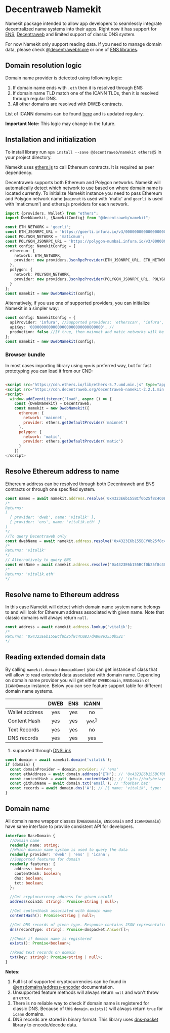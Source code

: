# Decentraweb Namekit
Namekit package intended to allow app developers to seamlessly integrate decentralized name systems into their apps.
Right now it has support for [ENS](https://ens.domains/), [Decentraweb](https://www.decentraweb.org/) and limited support
of classic DNS system.

For now Namekit only support reading data. If you need to manage domain data, please check 
[@decentraweb/core](https://www.npmjs.com/package/@decentraweb/core) or one of [ENS libraries](https://docs.ens.domains/dapp-developer-guide/ens-libraries). 

## Domain resolution logic
Domain name provider is detected using following logic:
1. If domain name ends with `.eth` then it is resolved through ENS
2. If domain name TLD match one of the ICANN TLDs, then it is resolved through regular DNS. 
3. All other domains are resolved with DWEB contracts.

List of ICANN domains can be found [here](https://data.iana.org/TLD/tlds-alpha-by-domain.txt) and is updated regulary.

**Important Note:** This logic may change in the future.

## Installation and initialization
To install library run `npm install --save @decentraweb/namekit ethers@5` in your project directory.

Namekit uses [ethers.js](https://docs.ethers.io/v5/) to call Ethereum contracts. It is required as peer dependency.

Decentraweb supports both Ethereum and Polygon networks. Namekit will automatically detect which network to use based on
where domain name is located currently. To initialize Namekit instance you need to pass Ethereum and Polygon network 
name (`mainnet` is used with 'matic' and `goerli` is used with 'maticmum') and ethers.js providers for each network. 
```typescript
import {providers, Wallet} from "ethers";
import DwebNamekit, {NamekitConfig} from "@decentraweb/namekit";

const ETH_NETWORK = 'goerli';
const ETH_JSONRPC_URL = 'https://goerli.infura.io/v3/00000000000000000000000000000000';
const POLYGON_NETWORK = 'maticmum';
const POLYGON_JSONRPC_URL = 'https://polygon-mumbai.infura.io/v3/00000000000000000000000000000000';
const config: NamekitConfig = {
  ethereum: {
    network: ETH_NETWORK,
    provider: new providers.JsonRpcProvider(ETH_JSONRPC_URL, ETH_NETWORK),
  },
  polygon: {
    network: POLYGON_NETWORK,
    provider: new providers.JsonRpcProvider(POLYGON_JSONRPC_URL, POLYGON_NETWORK)
  }
};
const namekit = new DwebNamekit(config);
```
Alternatively, if you use one of supported providers, you can initialize Namekit in a simpler way:
```typescript
const config: NamekitConfig = {
  apiProvider: 'infura', //Supported providers: 'etherscan', 'infura', 'alchemy', 'cloudflare', 'pocket', 'ankr'
  apiKey: '00000000000000000000000000000000', //
  production: false //If true, then mainnet and matic networks will be used, otherwise goerli and maticmum
};
const namekit = new DwebNamekit(config);
```
### Browser bundle
In most cases importing library using `npm` is preferred way, but for fast prototyping you can load it from our CND:
```html

<script src="https://cdn.ethers.io/lib/ethers-5.7.umd.min.js" type="application/javascript"></script>
<script src="https://cdn.decentraweb.org/decentraweb-namekit-2.2.1.min.js" type="application/javascript"></script>
<script>
  window.addEventListener('load', async () => {
    const {DwebNamekit} = Decentraweb;
    const namekit = new DwebNamekit({
      ethereum: {
        network: 'mainnet',
        provider: ethers.getDefaultProvider('mainnet')
      },
      polygon: {
        network: 'matic',
        provider: ethers.getDefaultProvider('matic')
      }
    })
</script>
```
## Resolve Ethereum address to name
Ethereum address can be resolved through both Decentraweb and ENS contracts or through one specified system.
```typescript
const names = await namekit.address.resolve('0x4323E6b155BCf0b25f8c4C0B37dA808e3550b521');
/*
Returns:
[
  { provider: 'dweb', name: 'vitalik' },
  { provider: 'ens', name: 'vitalik.eth' }
]
*/
//To query Decentraweb only
const dwebName = await namekit.address.resolve('0x4323E6b155BCf0b25f8c4C0B37dA808e3550b521', 'dweb');
/*
Returns: 'vitalik'
*/
// Alternatively to query ENS
const ensName = await namekit.address.resolve('0x4323E6b155BCf0b25f8c4C0B37dA808e3550b521', 'ens');
/*
Returns: 'vitalik.eth'
*/

```
## Resolve name to Ethereum address
In this case Namekit will detect which domain name system name belongs to and will look for Ethereum address associated 
with given name. Note that classic domains will always return `null`.
```typescript
const address = await namekit.address.lookup('vitalik');
/*
Returns: '0x4323E6b155BCf0b25f8c4C0B37dA808e3550b521'
*/
```
## Reading extended domain data
By calling `namekit.domain(domainName)` you can get instance of class that will allow to read extended data associated
with domain name. Depending on domain name provider you will get either `DWEBDomain`, `ENSDomain` or `ICANNDomain` instance.
Below you can see feature support table for different domain name systems.

|                | DWEB | ENS |      ICANN      |
|----------------|:----:|:---:|:---------------:|
| Wallet address | yes  | yes |       no        |
| Content Hash   | yes  | yes | yes<sup>1</sup> |
| Text Records   | yes  | yes |       no        |
| DNS records    | yes  | yes |       yes       |

1. supported through [DNSLink](https://dnslink.dev/)

```typescript
const domain = await namekit.domain('vitalik');
if (domain) {
  const domainProvider = domain.provider; // 'ens'
  const ethAddress = await domain.address('ETH'); // '0x4323E6b155BCf0b25f8c4C0B37dA808e3550b521'
  const contentHash = await domain.contentHash(); // 'ipfs://bafybeiaysi4s6lnjev27ln5icwm6tueaw2vdykrtjkwiphwekaywqhcjze'
  const githubName = await domain.txt('email'); // 'foo@bar.baz'
  const records = await domain.dns('A'); // [{ name: 'vitalik', type: 'A', ttl: 3600, class: 'IN', data: '127.0.0.1'}]
}
```


## Domain name
All domain name wrapper classes (`DWEBDomain`, `ENSDomain` and `ICANNDomain`) have same interface to provide consistent API for developers.

```typescript
interface BaseDomain {
  //Domain name
  readonly name: string;
  //Which domain name system is used to query the data
  readonly provider: 'dweb' | 'ens' | 'icann';
  //Supported features for domain
  readonly features: {
    address: boolean;
    contentHash: boolean;
    dns: boolean;
    txt: boolean;
  };

  //Get cryptocurrency address for given coinId
  address(coinId: string): Promise<string | null>;

  //Get contenthash associated with domain name
  contentHash(): Promise<string | null>;

  //Get DNS records of given type. Response contains JSON representation of records
  dns(recordType: string): Promise<dnspacket.Answer[]>;

  //Check if domain name is registered
  exists(): Promise<boolean>;

  //Read text records on domain
  txt(key: string): Promise<string | null>;
}
```
**Notes:**
1. Full list of supported cryptocurrencies can be found in [@ensdomains/address-encoder](https://www.npmjs.com/package/@ensdomains/address-encoder) documentation.
2. Unsupported feature methods will always return `null` and won't throw an error. 
3. There is no reliable way to check if domain name is registered for classic DNS. Because of this `domain.exists()` will always return `true` for `icann` domains.  
4. DNS records are stored in binary format. This library uses [dns-packet](https://www.npmjs.com/package/dns-packet) library to encode/decode data.
